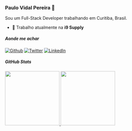 ### Paulo Vidal Pereira 👋

Sou um Full-Stack Developer trabalhando em Curitiba, Brasil.

- 🏢 Trabalho atualmente na **i9 Supply**
  
##### Aonde me achar
<p>
  <a href="https://github.com/paulovidalpereira" target="_blank"><img alt="Github" src="https://img.shields.io/badge/GitHub-%2312100E.svg?&style=for-the-badge&logo=Github&logoColor=white" /></a> <a href="https://twitter.com/paulovidalpereira" target="_blank"><img alt="Twitter" src="https://img.shields.io/badge/twitter-%231DA1F2.svg?&style=for-the-badge&logo=twitter&logoColor=white" /></a>
  <a href="https://www.linkedin.com/in/paulovidalpereira" target="_blank"><img alt="LinkedIn" src="https://img.shields.io/badge/linkedin-%230077B5.svg?&style=for-the-badge&logo=linkedin&logoColor=white" /></a>
</p>

##### GitHub Stats

<div>
  <a href="https://github.com/paulovidalpereira">
  <img height="180em" src="https://github-readme-stats.vercel.app/api?username=paulovidalpereira&show_icons=true&theme=default&include_all_commits=true&count_private=true"/>
  <img height="180em" src="https://github-readme-stats.vercel.app/api/top-langs/?username=paulovidalpereira&layout=compact&langs_count=7&theme=default"/>
  </a>
</div>
  
<!--
**paulovidalpereira/paulovidalpereira** is a ✨ _special_ ✨ repository because its `README.md` (this file) appears on your GitHub profile.

Here are some ideas to get you started:

- 🔭 I’m currently working on ...
- 🌱 I’m currently learning ...
- 👯 I’m looking to collaborate on ...
- 🤔 I’m looking for help with ...
- 💬 Ask me about ...
- 📫 How to reach me: ...
- 😄 Pronouns: ...
- ⚡ Fun fact: ...
-->
